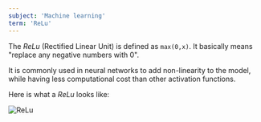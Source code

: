 ```yaml
---
subject: 'Machine learning'
term: 'ReLu'
---
```


The _ReLu_ (Rectified Linear Unit) is defined as `max(0,x)`. It basically means "replace any negative numbers with 0".

It is commonly used in neural networks to add non-linearity to the model, while having less computational cost than other activation functions.

Here is what a _ReLu_ looks like:

![ReLu](../images/relu.png)